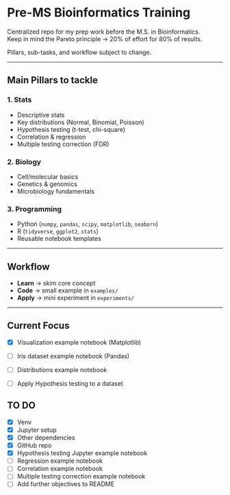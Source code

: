# Pre-MS Bioinformatics Training

Centralized repo for my prep work before the M.S. in Bioinformatics.  
Keep in mind the Pareto principle → 20% of effort for 80% of results.

Pillars, sub-tasks, and workflow subject to change.

---

## Main Pillars to tackle

### 1. Stats 
- Descriptive stats 
- Key distributions (Normal, Binomial, Poisson)
- Hypothesis testing (t-test, chi-square)
- Correlation & regression
- Multiple testing correction (FDR)

### 2. Biology
- Cell/molecular basics
- Genetics & genomics
- Microbiology fundamentals

### 3. Programming
- Python (`numpy`, `pandas`, `scipy`, `matplotlib`, `seaborn`)
- R (`tidyverse`, `ggplot2`, `stats`)
- Reusable notebook templates

---

## Workflow
- **Learn** → skim core concept  
- **Code** → small example in `examples/`  
- **Apply** → mini experiment in `experiments/`  

---

## Current Focus
- [x] Visualization example notebook (Matplotlib)
- [ ] Iris dataset example notebook (Pandas)
- [ ] Distributions example notebook
- [ ] Apply Hypothesis testing to a dataset



## TO DO
- [x] Venv
- [x] Jupyter setup
- [x] Other dependencies
- [x] GitHub repo
- [x] Hypothesis testing Jupyter example notebook 
- [ ] Regression example notebook
- [ ] Correlation example notebook
- [ ] Multiple testing correction example notebook
- [ ] Add further objectives to README

